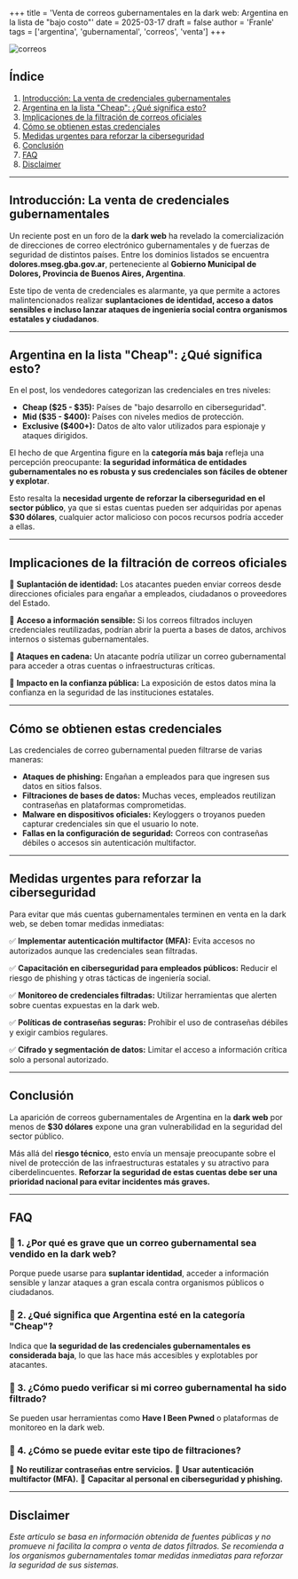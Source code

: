 +++
title = 'Venta de correos gubernamentales en la dark web: Argentina en la lista de "bajo costo"'
date = 2025-03-17
draft = false
author = 'Franle'
tags = ['argentina', 'gubernamental', 'correos', 'venta']
+++

![correos](https://i.gyazo.com/8c005669eedb704216f2f376fa975083.jpg)

## Índice

1. [Introducción: La venta de credenciales gubernamentales](#introducción-la-venta-de-credenciales-gubernamentales)
2. [Argentina en la lista "Cheap": ¿Qué significa esto?](#argentina-en-la-lista-cheap-qué-significa-esto)
3. [Implicaciones de la filtración de correos oficiales](#implicaciones-de-la-filtración-de-correos-oficiales)
4. [Cómo se obtienen estas credenciales](#cómo-se-obtienen-estas-credenciales)
5. [Medidas urgentes para reforzar la ciberseguridad](#medidas-urgentes-para-reforzar-la-ciberseguridad)
6. [Conclusión](#conclusión)
7. [FAQ](#faq)
8. [Disclaimer](#disclaimer)

---

## Introducción: La venta de credenciales gubernamentales

Un reciente post en un foro de la **dark web** ha revelado la comercialización de direcciones de correo electrónico gubernamentales y de fuerzas de seguridad de distintos países. Entre los dominios listados se encuentra **dolores.mseg.gba.gov.ar**, perteneciente al **Gobierno Municipal de Dolores, Provincia de Buenos Aires, Argentina**.

Este tipo de venta de credenciales es alarmante, ya que permite a actores malintencionados realizar **suplantaciones de identidad, acceso a datos sensibles e incluso lanzar ataques de ingeniería social contra organismos estatales y ciudadanos**.

---

## Argentina en la lista "Cheap": ¿Qué significa esto?

En el post, los vendedores categorizan las credenciales en tres niveles:

- **Cheap ($25 - $35):** Países de "bajo desarrollo en ciberseguridad".
- **Mid ($35 - $400):** Países con niveles medios de protección.
- **Exclusive ($400+):** Datos de alto valor utilizados para espionaje y ataques dirigidos.

El hecho de que Argentina figure en la **categoría más baja** refleja una percepción preocupante: **la seguridad informática de entidades gubernamentales no es robusta y sus credenciales son fáciles de obtener y explotar**.

Esto resalta la **necesidad urgente de reforzar la ciberseguridad en el sector público**, ya que si estas cuentas pueden ser adquiridas por apenas **$30 dólares**, cualquier actor malicioso con pocos recursos podría acceder a ellas.

---

## Implicaciones de la filtración de correos oficiales

🔴 **Suplantación de identidad:** Los atacantes pueden enviar correos desde direcciones oficiales para engañar a empleados, ciudadanos o proveedores del Estado.

🔴 **Acceso a información sensible:** Si los correos filtrados incluyen credenciales reutilizadas, podrían abrir la puerta a bases de datos, archivos internos o sistemas gubernamentales.

🔴 **Ataques en cadena:** Un atacante podría utilizar un correo gubernamental para acceder a otras cuentas o infraestructuras críticas.

🔴 **Impacto en la confianza pública:** La exposición de estos datos mina la confianza en la seguridad de las instituciones estatales.

---

## Cómo se obtienen estas credenciales

Las credenciales de correo gubernamental pueden filtrarse de varias maneras:

- **Ataques de phishing:** Engañan a empleados para que ingresen sus datos en sitios falsos.
- **Filtraciones de bases de datos:** Muchas veces, empleados reutilizan contraseñas en plataformas comprometidas.
- **Malware en dispositivos oficiales:** Keyloggers o troyanos pueden capturar credenciales sin que el usuario lo note.
- **Fallas en la configuración de seguridad:** Correos con contraseñas débiles o accesos sin autenticación multifactor.

---

## Medidas urgentes para reforzar la ciberseguridad

Para evitar que más cuentas gubernamentales terminen en venta en la dark web, se deben tomar medidas inmediatas:

✅ **Implementar autenticación multifactor (MFA):** Evita accesos no autorizados aunque las credenciales sean filtradas.

✅ **Capacitación en ciberseguridad para empleados públicos:** Reducir el riesgo de phishing y otras tácticas de ingeniería social.

✅ **Monitoreo de credenciales filtradas:** Utilizar herramientas que alerten sobre cuentas expuestas en la dark web.

✅ **Políticas de contraseñas seguras:** Prohibir el uso de contraseñas débiles y exigir cambios regulares.

✅ **Cifrado y segmentación de datos:** Limitar el acceso a información crítica solo a personal autorizado.

---

## Conclusión

La aparición de correos gubernamentales de Argentina en la **dark web** por menos de **$30 dólares** expone una gran vulnerabilidad en la seguridad del sector público.

Más allá del **riesgo técnico**, esto envía un mensaje preocupante sobre el nivel de protección de las infraestructuras estatales y su atractivo para ciberdelincuentes. **Reforzar la seguridad de estas cuentas debe ser una prioridad nacional para evitar incidentes más graves.**

---

## FAQ

### 📌 1. ¿Por qué es grave que un correo gubernamental sea vendido en la dark web?
Porque puede usarse para **suplantar identidad**, acceder a información sensible y lanzar ataques a gran escala contra organismos públicos o ciudadanos.

### 📌 2. ¿Qué significa que Argentina esté en la categoría "Cheap"?
Indica que **la seguridad de las credenciales gubernamentales es considerada baja**, lo que las hace más accesibles y explotables por atacantes.

### 📌 3. ¿Cómo puedo verificar si mi correo gubernamental ha sido filtrado?
Se pueden usar herramientas como **Have I Been Pwned** o plataformas de monitoreo en la dark web.

### 📌 4. ¿Cómo se puede evitar este tipo de filtraciones?
🔹 **No reutilizar contraseñas entre servicios.**
🔹 **Usar autenticación multifactor (MFA).**
🔹 **Capacitar al personal en ciberseguridad y phishing.**

---

## Disclaimer

*Este artículo se basa en información obtenida de fuentes públicas y no promueve ni facilita la compra o venta de datos filtrados. Se recomienda a los organismos gubernamentales tomar medidas inmediatas para reforzar la seguridad de sus sistemas.*
